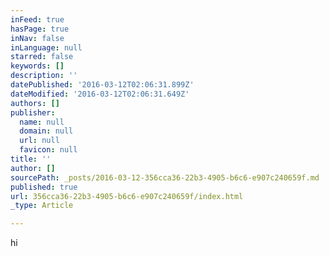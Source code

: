 ```yaml
---
inFeed: true
hasPage: true
inNav: false
inLanguage: null
starred: false
keywords: []
description: ''
datePublished: '2016-03-12T02:06:31.899Z'
dateModified: '2016-03-12T02:06:31.649Z'
authors: []
publisher:
  name: null
  domain: null
  url: null
  favicon: null
title: ''
author: []
sourcePath: _posts/2016-03-12-356cca36-22b3-4905-b6c6-e907c240659f.md
published: true
url: 356cca36-22b3-4905-b6c6-e907c240659f/index.html
_type: Article

---
```

hi